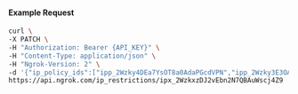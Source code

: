 <!-- Code generated for API Clients. DO NOT EDIT. -->

#### Example Request

```bash
curl \
-X PATCH \
-H "Authorization: Bearer {API_KEY}" \
-H "Content-Type: application/json" \
-H "Ngrok-Version: 2" \
-d '{"ip_policy_ids":["ipp_2Wzky4DEa7YsOT8a0AdaPGcdVPN","ipp_2Wzky3E3OAYxnVZP5iwfoUySMdn"]}' \
https://api.ngrok.com/ip_restrictions/ipx_2WzkxzDJ2vEbn2N7QBAuWscj4Z9
```
